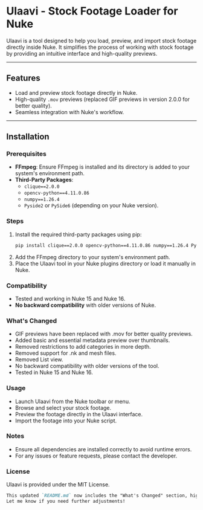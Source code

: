 # Ulaavi - Stock Footage Loader for Nuke

Ulaavi is a tool designed to help you load, preview, and import stock footage directly inside Nuke. It simplifies the process of working with stock footage by providing an intuitive interface and high-quality previews.

---

## Features
- Load and preview stock footage directly in Nuke.
- High-quality `.mov` previews (replaced GIF previews in version 2.0.0 for better quality).
- Seamless integration with Nuke's workflow.

---

## Installation

### Prerequisites
- **FFmpeg**: Ensure FFmpeg is installed and its directory is added to your system's environment path.
- **Third-Party Packages**:
  - `clique==2.0.0`
  - `opencv-python==4.11.0.86`
  - `numpy==1.26.4`
  - `Pyside2` or `PySide6` (depending on your Nuke version).

### Steps
1. Install the required third-party packages using pip:
   ```bash
   pip install clique==2.0.0 opencv-python==4.11.0.86 numpy==1.26.4 Pyside2
   ```
2. Add the FFmpeg directory to your system's environment path.
3. Place the Ulaavi tool in your Nuke plugins directory or load it manually in Nuke.

### Compatibility
* Tested and working in Nuke 15 and Nuke 16.
* <b>No backward compatibility</b> with older versions of Nuke.

### What's Changed
* GIF previews have been replaced with .mov for better quality previews.
* Added basic and essential metadata preview over thumbnails.
* Removed restrictions to add categories in more depth.
* Removed support for .nk and mesh files.
* Removed List view.
* No backward compatibility with older versions of the tool.
* Tested in Nuke 15 and Nuke 16.

### Usage
* Launch Ulaavi from the Nuke toolbar or menu.
* Browse and select your stock footage.
* Preview the footage directly in the Ulaavi interface.
* Import the footage into your Nuke script.

### Notes
* Ensure all dependencies are installed correctly to avoid runtime errors.
* For any issues or feature requests, please contact the developer.

### License
Ulaavi is provided under the MIT License.
```markdown
This updated `README.md` now includes the "What's Changed" section, highlighting the key updates and changes in the latest version of Ulaavi.
Let me know if you need further adjustments!
```
